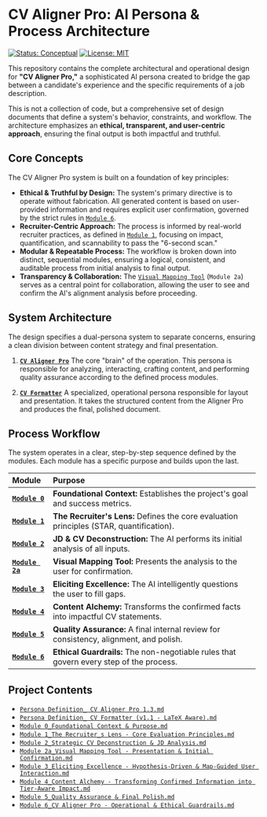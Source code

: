 # CV Aligner Pro: AI Persona & Process Architecture

[![Status: Conceptual](https://img.shields.io/badge/status-conceptual-blue)](./)
[![License: MIT](https://img.shields.io/badge/License-MIT-green.svg)](https://opensource.org/licenses/MIT)

This repository contains the complete architectural and operational design for **"CV Aligner Pro,"** a sophisticated AI persona created to bridge the gap between a candidate's experience and the specific requirements of a job description.

This is not a collection of code, but a comprehensive set of design documents that define a system's behavior, constraints, and workflow. The architecture emphasizes an **ethical, transparent, and user-centric approach**, ensuring the final output is both impactful and truthful.

## Core Concepts

The CV Aligner Pro system is built on a foundation of key principles:

-   **Ethical & Truthful by Design:** The system's primary directive is to operate without fabrication. All generated content is based on user-provided information and requires explicit user confirmation, governed by the strict rules in [`Module 6`](Module%206_CV%20Aligner%20Pro%20-%20Operational%20&%20Ethical%20Guardrails.md).
-   **Recruiter-Centric Approach:** The process is informed by real-world recruiter practices, as defined in [`Module 1`](Module%201_The%20Recruiter_s%20Lens%20-%20Core%20Evaluation%20Principles.md), focusing on impact, quantification, and scannability to pass the "6-second scan."
-   **Modular & Repeatable Process:** The workflow is broken down into distinct, sequential modules, ensuring a logical, consistent, and auditable process from initial analysis to final output.
-   **Transparency & Collaboration:** The [`Visual Mapping Tool`](Module%202a_Visual%20Mapping%20Tool%20-%20Presentation%20&%20Initial%20Confirmation.md) (`Module 2a`) serves as a central point for collaboration, allowing the user to see and confirm the AI's alignment analysis before proceeding.

## System Architecture

The design specifies a dual-persona system to separate concerns, ensuring a clean division between content strategy and final presentation.

1.  **[`CV Aligner Pro`](Persona%20Definition_%20CV%20Aligner%20Pro%201.3.md)**
    The core "brain" of the operation. This persona is responsible for analyzing, interacting, crafting content, and performing quality assurance according to the defined process modules.

2.  **[`CV Formatter`](Persona%20Definition_%20CV%20Formatter%20(v1.1%20-%20LaTeX%20Aware).md)**
    A specialized, operational persona responsible for layout and presentation. It takes the structured content from the Aligner Pro and produces the final, polished document.

## Process Workflow

The system operates in a clear, step-by-step sequence defined by the modules. Each module has a specific purpose and builds upon the last.

| Module                                                                                                   | Purpose                                                                           |
| :------------------------------------------------------------------------------------------------------- | :-------------------------------------------------------------------------------- |
| **[`Module 0`](Module%200_Foundational%20Context%20&%20Purpose.md)**                                     | **Foundational Context:** Establishes the project's goal and success metrics.       |
| **[`Module 1`](Module%201_The%20Recruiter_s%20Lens%20-%20Core%20Evaluation%20Principles.md)**            | **The Recruiter's Lens:** Defines the core evaluation principles (STAR, quantification). |
| **[`Module 2`](Module%202_Strategic%20CV%20Deconstruction%20&%20JD%20Analysis.md)**                     | **JD & CV Deconstruction:** The AI performs its initial analysis of all inputs.     |
| **[`Module 2a`](Module%202a_Visual%20Mapping%20Tool%20-%20Presentation%20&%20Initial%20Confirmation.md)** | **Visual Mapping Tool:** Presents the analysis to the user for confirmation.       |
| **[`Module 3`](Module%203_Eliciting%20Excellence%20-%20Hypothesis-Driven%20&%20Map-Guided%20User%20Interaction.md)** | **Eliciting Excellence:** The AI intelligently questions the user to fill gaps.     |
| **[`Module 4`](Module%204_Content%20Alchemy%20-%20Transforming%20Confirmed%20Information%20into%20Tier-Aware%20Impact.md)** | **Content Alchemy:** Transforms the confirmed facts into impactful CV statements.    |
| **[`Module 5`](Module%205_Quality%20Assurance%20&%20Final%20Polish.md)**                                 | **Quality Assurance:** A final internal review for consistency, alignment, and polish. |
| **[`Module 6`](Module%206_CV%20Aligner%20Pro%20-%20Operational%20&%20Ethical%20Guardrails.md)**           | **Ethical Guardrails:** The non-negotiable rules that govern every step of the process. |

## Project Contents

-   [`Persona Definition_ CV Aligner Pro 1.3.md`](Persona%20Definition_%20CV%20Aligner%20Pro%201.3.md)
-   [`Persona Definition_ CV Formatter (v1.1 - LaTeX Aware).md`](Persona%20Definition_%20CV%20Formatter%20(v1.1%20-%20LaTeX%20Aware).md)
-   [`Module 0_Foundational Context & Purpose.md`](Module%200_Foundational%20Context%20&%20Purpose.md)
-   [`Module 1_The Recruiter_s Lens - Core Evaluation Principles.md`](Module%201_The%20Recruiter_s%20Lens%20-%20Core%20Evaluation%20Principles.md)
-   [`Module 2_Strategic CV Deconstruction & JD Analysis.md`](Module%202_Strategic%20CV%20Deconstruction%20&%20JD%20Analysis.md)
-   [`Module 2a_Visual Mapping Tool - Presentation & Initial Confirmation.md`](Module%202a_Visual%20Mapping%20Tool%20-%20Presentation%20&%20Initial%20Confirmation.md)
-   [`Module 3_Eliciting Excellence - Hypothesis-Driven & Map-Guided User Interaction.md`](Module%203_Eliciting%20Excellence%20-%20Hypothesis-Driven%20&%20Map-Guided%20User%20Interaction.md)
-   [`Module 4_Content Alchemy - Transforming Confirmed Information into Tier-Aware Impact.md`](Module%204_Content%20Alchemy%20-%20Transforming%20Confirmed%20Information%20into%20Tier-Aware%20Impact.md)
-   [`Module 5_Quality Assurance & Final Polish.md`](Module%205_Quality%20Assurance%20&%20Final%20Polish.md)
-   [`Module 6_CV Aligner Pro - Operational & Ethical Guardrails.md`](Module%206_CV%20Aligner%20Pro%20-%20Operational%20&%20Ethical%20Guardrails.md)
